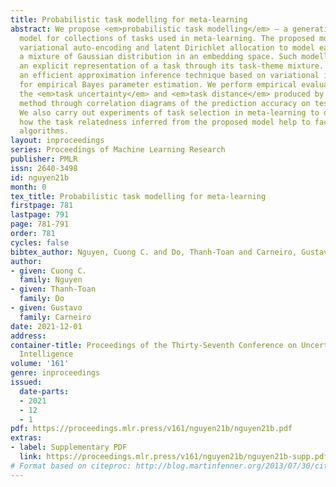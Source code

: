 ```yaml
---
title: Probabilistic task modelling for meta-learning
abstract: We propose <em>probabilistic task modelling</em> – a generative probabilistic
  model for collections of tasks used in meta-learning. The proposed model combines
  variational auto-encoding and latent Dirichlet allocation to model each task as
  a mixture of Gaussian distribution in an embedding space. Such modelling provides
  an explicit representation of a task through its task-theme mixture. We present
  an efficient approximation inference technique based on variational inference method
  for empirical Bayes parameter estimation. We perform empirical evaluations to validate
  the <em>task uncertainty</em> and <em>task distance</em> produced by the proposed
  method through correlation diagrams of the prediction accuracy on testing tasks.
  We also carry out experiments of task selection in meta-learning to demonstrate
  how the task relatedness inferred from the proposed model help to facilitate meta-learning
  algorithms.
layout: inproceedings
series: Proceedings of Machine Learning Research
publisher: PMLR
issn: 2640-3498
id: nguyen21b
month: 0
tex_title: Probabilistic task modelling for meta-learning
firstpage: 781
lastpage: 791
page: 781-791
order: 781
cycles: false
bibtex_author: Nguyen, Cuong C. and Do, Thanh-Toan and Carneiro, Gustavo
author:
- given: Cuong C.
  family: Nguyen
- given: Thanh-Toan
  family: Do
- given: Gustavo
  family: Carneiro
date: 2021-12-01
address:
container-title: Proceedings of the Thirty-Seventh Conference on Uncertainty in Artificial
  Intelligence
volume: '161'
genre: inproceedings
issued:
  date-parts:
  - 2021
  - 12
  - 1
pdf: https://proceedings.mlr.press/v161/nguyen21b/nguyen21b.pdf
extras:
- label: Supplementary PDF
  link: https://proceedings.mlr.press/v161/nguyen21b/nguyen21b-supp.pdf
# Format based on citeproc: http://blog.martinfenner.org/2013/07/30/citeproc-yaml-for-bibliographies/
---
```

